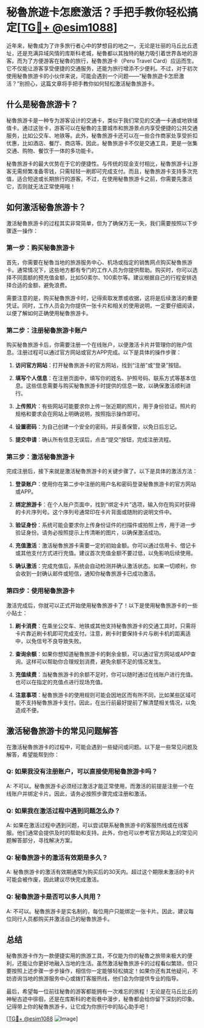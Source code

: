 # 秘魯旅遊卡怎麽激活？手把手教你轻松搞定[[TG💪+ @esim1088](https://t.me/s/esim1088)]

近年来，秘魯成为了许多旅行者心中的梦想目的地之一。无论是壮丽的马丘比丘遗址，还是充满异域风情的库斯科老城，秘魯都以其独特的魅力吸引着世界各地的游客。而为了方便游客在秘魯的旅行，秘魯旅游卡（Peru Travel Card）应运而生。它不仅能让游客享受便捷的交通服务，还能为旅行增添不少便利。不过，对于初次使用秘魯旅游卡的小伙伴来说，可能会遇到一个问题——“秘魯旅遊卡怎麽激活？”别担心，这篇文章将手把手教你如何轻松激活秘魯旅游卡。

## 什么是秘魯旅游卡？

秘魯旅游卡是一种专为游客设计的交通卡，类似于我们常见的交通一卡通或地铁储值卡。通过这张卡，游客可以在秘魯的主要城市和旅游景点内享受便捷的公共交通服务，比如公交车、地铁等。此外，秘魯旅游卡还可以在一些合作商家处享受折扣优惠，比如酒店、餐厅、商店等。因此，秘魯旅游卡不仅是交通工具，更是一张集交通、购物、餐饮于一体的多功能卡。

秘魯旅游卡的最大优势在于它的便捷性。与传统的现金支付相比，秘魯旅游卡让游客无需频繁准备零钱，只需轻轻一刷即可完成支付。而且，秘魯旅游卡支持多次充值，适合短途或长期旅行的游客。不过，在使用秘魯旅游卡之前，你需要先激活它，否则就无法正常使用哦！

## 如何激活秘魯旅游卡？

激活秘魯旅游卡的过程其实非常简单，但为了确保万无一失，我们需要按照以下步骤逐一操作：

### 第一步：购买秘魯旅游卡

首先，你需要在秘魯当地的旅游服务中心、机场或指定的销售网点购买秘魯旅游卡。通常情况下，这些地方都有专门的工作人员为你提供帮助。购买时，你可以选择不同面额的预充值金额，比如50索尔、100索尔等。建议根据自己的行程安排选择合适的金额，避免浪费。

需要注意的是，购买秘魯旅游卡时，记得索取发票或收据，这将是后续激活的重要凭证。同时，工作人员会为你提供一张卡片和相关的使用说明，一定要仔细阅读，以便了解如何正确使用秘魯旅游卡。

### 第二步：注册秘魯旅游卡账户

购买秘魯旅游卡后，你需要注册一个在线账户，以便激活卡片并管理你的账户信息。注册过程可以通过官方网站或官方APP完成。以下是具体的操作步骤：

1. **访问官方网站**：打开秘魯旅游卡的官方网站，找到“注册”或“登录”按钮。
   
2. **填写个人信息**：在注册页面中，填写你的姓名、护照号码、联系方式等基本信息。这些信息需要与购买秘魯旅游卡时提供的信息一致，以确保激活顺利进行。

3. **上传照片**：有些网站可能要求你上传一张近期的照片，用于身份验证。照片的规格和要求会在网站上明确说明，按照指示操作即可。

4. **设置密码**：为自己创建一个安全的密码，并妥善保管，以免日后忘记。

5. **提交申请**：确认所有信息无误后，点击“提交”按钮，完成注册流程。

### 第三步：激活秘魯旅游卡

完成注册后，接下来就是激活秘魯旅游卡的关键步骤了。以下是具体的激活方法：

1. **登录账户**：使用你在第二步中注册的用户名和密码登录秘魯旅游卡的官方网站或APP。

2. **绑定旅游卡**：在个人账户页面中，找到“绑定卡片”选项，输入你在购买时获得的卡片序列号。这个序列号通常印在卡片背面或随附的说明文件中。

3. **验证身份**：系统可能会要求你上传身份证件的扫描件或拍照上传，用于进一步验证身份。请务必按照提示上传清晰的图片，以确保激活成功。

4. **充值激活**：激活秘魯旅游卡需要一定的初始金额。你可以通过信用卡、借记卡或其他支付方式进行充值。建议首次充值金额不要过低，以免影响后续使用。

5. **确认激活**：完成充值后，系统会自动检测并确认激活状态。如果一切顺利，你会收到一封确认邮件或短信，通知你秘魯旅游卡已成功激活。

### 第四步：使用秘魯旅游卡

激活完成后，你就可以正式开始使用秘魯旅游卡了！以下是使用秘魯旅游卡的一些小贴士：

1. **刷卡消费**：在乘坐公交车、地铁或其他支持秘魯旅游卡的交通工具时，只需将卡片靠近刷卡机即可完成支付。注意，刷卡时要保持卡片与刷卡机的距离适中，以免信号不良导致失败。

2. **查询余额**：如果你想知道秘魯旅游卡的剩余金额，可以通过官方网站或APP查询。这样可以帮助你合理规划消费，避免余额不足的情况发生。

3. **充值续费**：当秘魯旅游卡的余额不足时，你可以随时通过在线账户进行充值。也可以在指定的充值点进行现场充值。

4. **注意事项**：秘魯旅游卡的使用规则可能会因地区而有所不同，比如某些区域可能不支持秘魯旅游卡支付。因此，在出行前最好提前了解清楚相关情况，以免造成不便。

## 激活秘魯旅游卡的常见问题解答

在激活秘魯旅游卡的过程中，可能会遇到一些疑问或问题。以下是一些常见问题及解答，希望能帮到你：

### Q: 如果我没有注册账户，可以直接使用秘魯旅游卡吗？

A: 不可以。秘魯旅游卡必须经过激活才能正常使用，而激活的前提是注册一个在线账户并绑定卡片。因此，请务必按照步骤完成注册和激活。

### Q: 如果我在激活过程中遇到问题怎么办？

A: 如果在激活过程中遇到问题，可以尝试联系秘魯旅游卡的客服热线或在线客服。他们通常会提供及时的帮助和支持。此外，你也可以参考官方网站上的常见问题解答部分，寻找解决方案。

### Q: 秘魯旅游卡的激活有效期是多久？

A: 秘魯旅游卡的激活有效期通常为购买后的30天内。超过这个期限未激活的卡片可能会被作废，因此建议尽快完成激活。

### Q: 秘魯旅游卡是否可以多人共用？

A: 不可以。秘魯旅游卡是实名制的，每位用户只能绑定一张卡片。因此，建议每位同行人员都购买并激活自己的秘魯旅游卡。

## 总结

秘魯旅游卡作为一款便捷实用的旅游工具，不仅能为你的秘魯之旅带来极大的便利，还能让你更好地融入当地的生活。虽然激活秘魯旅游卡的过程看似繁琐，但只要按照上述步骤一步步操作，相信你一定能够轻松搞定！如果你还有其他疑问，不妨咨询当地的旅游服务中心或拨打客服热线，他们会为你提供专业的指导。

最后，希望每一位前往秘魯的游客都能拥有一次难忘的旅程！无论是在马丘比丘的神秘古迹中徘徊，还是在库斯科的老街巷中漫步，秘魯都会给你留下深刻的印象。记得带上你的秘魯旅游卡，让它成为你旅行中的贴心助手吧！

[[TG💪+ @esim1088](https://t.me/s/esim1088) ![Image](https://i.postimg.cc/4NQfJmqS/Snipaste-2025-05-13-00-14-12.png)]